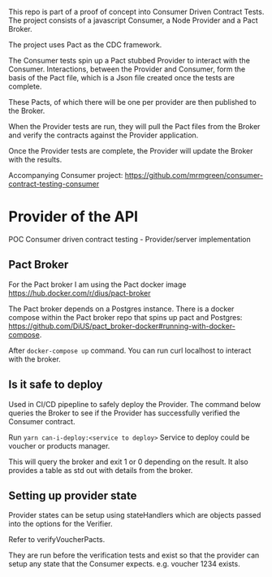 This repo is part of a proof of concept into Consumer Driven Contract Tests. The project consists of a javascript Consumer, a Node Provider and a Pact Broker.

The project uses Pact as the CDC framework.

The Consumer tests spin up a Pact stubbed Provider to interact with the Consumer. Interactions, between the Provider and Consumer, form the basis of the Pact file, which is a Json file created once the tests are complete. 

These Pacts, of which there will be one per provider are then published to the Broker.

When the Provider tests are run, they will pull the Pact files from the Broker and verify the contracts against the Provider application.

Once the Provider tests are complete, the Provider will update the Broker with the results.

Accompanying Consumer project: https://github.com/mrmgreen/consumer-contract-testing-consumer

# Provider of the API
POC Consumer driven contract testing - Provider/server implementation

## Pact Broker
For the Pact broker I am using the Pact docker image https://hub.docker.com/r/dius/pact-broker

The Pact broker depends on a Postgres instance. There is a docker compose within the Pact broker repo that spins up pact and Postgres: https://github.com/DiUS/pact_broker-docker#running-with-docker-compose.

After `docker-compose up` command. You can run curl localhost to interact with the broker.

## Is it safe to deploy
Used in CI/CD pipepline to safely deploy the Provider. The command below queries the Broker to see if the Provider has successfully verified the Consumer contract.

Run `yarn can-i-deploy:<service to deploy>`
Service to deploy could be voucher or products manager.

This will query the broker and exit 1 or 0 depending on the result. It also provides a table as std out with details from the broker.

## Setting up provider state
Provider states can be setup using stateHandlers which are objects passed into the options for the Verifier. 

Refer to verifyVoucherPacts.

They are run before the verification tests and exist so that the provider can setup any state that the Consumer expects. e.g. voucher 1234 exists. 